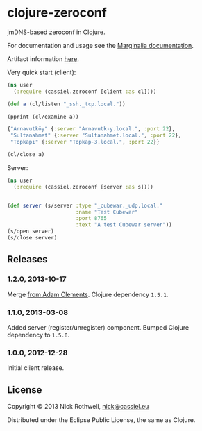 clojure-zeroconf
================

jmDNS-based zeroconf in Clojure.

For documentation and usage see the [Marginalia documentation][docs].

Artifact information [here][clojars].

Very quick start (client):

```clojure
(ns user
  (:require (cassiel.zeroconf [client :as cl])))

(def a (cl/listen "_ssh._tcp.local."))

(pprint (cl/examine a))

{"Arnavutköy" {:server "Arnavutk-y.local.", :port 22},
 "Sultanahmet" {:server "Sultanahmet.local.", :port 22},
 "Topkapı" {:server "Topkap-3.local.", :port 22}}

(cl/close a)
```

Server:

```clojure
(ns user
  (:require (cassiel.zeroconf [server :as s])))


(def server (s/server :type "_cubewar._udp.local."
                      :name "Test Cubewar"
                      :port 8765
                      :text "A test Cubewar server"))
(s/open server)
(s/close server)
```

## Releases

### 1.2.0, 2013-10-17

Merge [from Adam Clements](https://github.com/cassiel/clojure-zeroconf/pull/1). Clojure dependency `1.5.1`.

### 1.1.0, 2013-03-08

Added server (register/unregister) component. Bumped Clojure dependency to `1.5.0`.

### 1.0.0, 2012-12-28

Initial client release.


## License

Copyright © 2013 Nick Rothwell, nick@cassiel.eu

Distributed under the Eclipse Public License, the same as Clojure.

[docs]: http://cassiel.github.com/clojure-zeroconf/uberdoc.html
[clojars]: https://clojars.org/eu.cassiel/clojure-zeroconf
